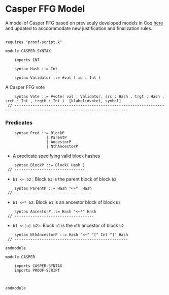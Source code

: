 Casper FFG Model
================

A model of Casper FFG based on previsouly developed models in Coq [here](https://github.com/runtimeverification/casper-proofs) 
and updated to accoommodate new justification and finalization rules. 

```k

requires "proof-script.k"

module CASPER-SYNTAX

    imports INT

    syntax Hash ::= Int
    
    syntax Validator ::= #val ( id : Int )
```

A Casper FFG vote 
```k
    syntax Vote ::= #vote( val : Validator, src : Hash , trgt : Hash , srcH : Int , trgtH : Int )  [klabel(#vote), symbol]
 // ------------------------------------------------------------------------------------------------------------------------ 
```

### Predicates

```k
    syntax Pred ::= BlockP
                  | ParentP
                  | AncestorP
                  | NthAncestorP
```

- A predicate specifying valid block hashes

```k
    syntax BlockP ::= Block( Hash )
 // -------------------------------
```

- `b1 <~ b2` : Block `b1` is the parent block of block `b2`

```k
    syntax ParentP ::= Hash "<~"  Hash
 // ----------------------------------
```

- `b1 <~* b2`: Block `b1` is an ancestor block of block `b2`

```k
    syntax AncestorP ::= Hash "<~*" Hash
 // -----------------------------------
```

- `b1 <~[n] b2)`: Block `b1` is the `n`th ancestor of block `b2`

```k
    syntax NthAncestorP ::= Hash "<~" "[" Int "]" Hash
 // --------------------------------------------------
```

```k
endmodule
```
 
```k
module CASPER

    imports CASPER-SYNTAX
    imports PROOF-SCRIPT
    
    

endmodule

```
